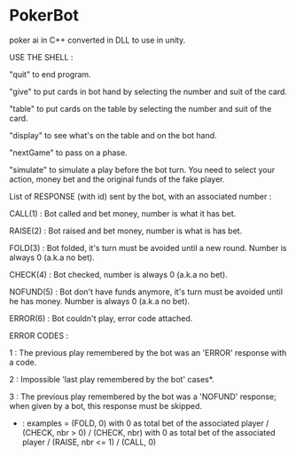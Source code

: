 # PokerBot
poker ai in C++ converted in DLL to use in unity.


USE THE SHELL :

"quit" to end program.

"give" to put cards in bot hand by selecting the number and suit of the card.

"table" to put cards on the table by selecting the number and suit of the card.

"display" to see what's on the table and on the bot hand.

"nextGame" to pass on a phase.

"simulate" to simulate a play before the bot turn. You need to select your action, money bet and the original funds of the fake player.


List of RESPONSE (with id) sent by the bot, with an associated number :

CALL(1) : Bot called and bet money, number is what it has bet.

RAISE(2) : Bot raised and bet money, number is what is has bet.

FOLD(3) : Bot folded, it's turn must be avoided until a new round. Number is always 0 (a.k.a no bet).

CHECK(4) : Bot checked, number is always 0 (a.k.a no bet).

NOFUND(5) : Bot don't have funds anymore, it's turn must be avoided until he has money. Number is always 0 (a.k.a no bet).

ERROR(6) : Bot couldn't play, error code attached.



ERROR CODES :

1 : The previous play remembered by the bot was an 'ERROR' response with a code.

2 : Impossible 'last play remembered by the bot' cases*.

3 : The previous play remembered by the bot was a 'NOFUND' response; when given by a bot, this response must be skipped.



* : examples = (FOLD, 0) with 0 as total bet of the associated player / (CHECK, nbr > 0) / (CHECK, nbr) with 0 as total bet of the associated player / (RAISE, nbr <= 1) / (CALL, 0)
